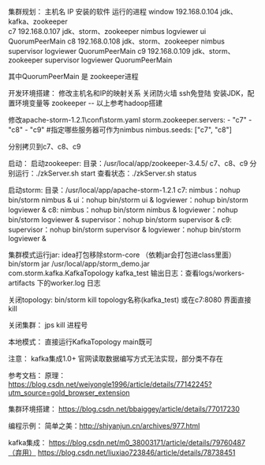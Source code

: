 集群规划：
	主机名	   IP		           安装的软件				        运行的进程
	window     192.168.0.104       jdk、kafka、zookeeper		 
	c7         192.168.0.107       jdk、storm、zookeeper            nimbus logviewer ui QuorumPeerMain
	c8         192.168.0.108       jdk、storm、zookeeper            nimbus  supervisor logviewer  QuorumPeerMain
	c9         192.168.0.109       jdk、storm、zookeeper            supervisor logviewer QuorumPeerMain

其中QuorumPeerMain 是 zookeeper进程

开发环境搭建：
修改主机名和IP的映射关系
关闭防火墙
ssh免登陆
安装JDK，配置环境变量等
zookeeper
-- 以上参考hadoop搭建

修改apache-storm-1.2.1\conf\storm.yaml
 storm.zookeeper.servers:
     - "c7"
     - "c8"
     - "c9"
#指定哪些服务器可作为nimbus
 nimbus.seeds: ["c7", "c8"]

分别拷贝到c7、c8、c9

启动：
启动zookeeper:
目录：/usr/local/app/zookeeper-3.4.5/
c7、c8、c9  分别运行：./zkServer.sh start
查看状态：./zkServer.sh status

启动storm:
目录：/usr/local/app/apache-storm-1.2.1
c7:
nimbus：nohup bin/storm nimbus &
ui：nohup bin/storm ui  &
logviewer：nohup bin/storm logviewer  &
c8:
nimbus：nohup bin/storm nimbus  &
logviewer：nohup bin/storm logviewer  &
supervisor：nohup bin/storm supervisor &
c9:
supervisor：nohup bin/storm supervisor  &
logviewer：nohup bin/storm logviewer  &

集群模式运行jar:
idea打包移除storm-core （依赖jar会打包进class里面）
bin/storm jar  /usr/local/app/storm_demo.jar com.storm.kafka.KafkaTopology kafka_test
输出日志：查看logs/workers-artifacts 下的worker.log 日志

关闭topology:
bin/storm kill topology名称(kafka_test) 或在c7:8080 界面直接kill

关闭集群：
jps kill 进程号

本地模式：
直接运行KafkaTopology main既可

注意： kafka集成1.0+ 官网读取数据编写方式无法实现，部分类不存在

参考文档：
原理：
https://blog.csdn.net/weiyongle1996/article/details/77142245?utm_source=gold_browser_extension

集群环境搭建：
https://blog.csdn.net/bbaiggey/article/details/77017230

编程示例：
简单之美：http://shiyanjun.cn/archives/977.html

kafka集成：
https://blog.csdn.net/m0_38003171/article/details/79760487（弃用）
https://blog.csdn.net/liuxiao723846/article/details/78738451
